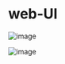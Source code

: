 # web-UI 
![image](https://user-images.githubusercontent.com/76642936/115265018-68fd4980-a169-11eb-83a1-8b8387a5f9e3.png)

![image](https://user-images.githubusercontent.com/76642936/115688931-2ec0c180-a38e-11eb-87cb-cdfa05de0f38.png)

